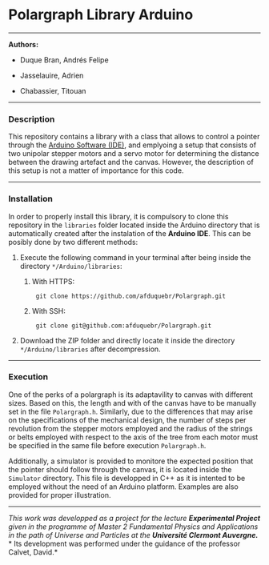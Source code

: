 # Polargraph Library Arduino

***

**Authors:**

   * Duque Bran, Andrés Felipe 

   * Jasselauire, Adrien

   * Chabassier, Titouan
   
***

### Description

This repository contains a library with a class that allows to control a pointer through the [Arduino Software (IDE)](https://www.arduino.cc/en/software), and emplyoing a setup that consists of two unipolar stepper motors and a servo motor for determining the distance between the drawing artefact and the canvas. However, the description of this setup is not a matter of importance for this code.

***

### Installation

In order to properly install this library, it is compulsory to clone this repository in the ```libraries``` folder located inside the Arduino directory that is automatically created after the instalation of the **Arduino IDE**. This can be posibly done by two different methods:

  1. Execute the following command in your terminal after being inside the directory ```*/Arduino/libraries```:

      1. With HTTPS:
  
         ```
          git clone https://github.com/afduquebr/Polargraph.git
         ```

      2. With SSH:

         ```
          git clone git@github.com:afduquebr/Polargraph.git
         ```

  2. Download the ZIP folder and directly locate it inside the directory ```*/Arduino/libraries``` after decompression.

***

### Execution

One of the perks of a polargraph is its adaptavility to canvas with different sizes. Based on this, the length and with of the canvas have to be manually set in the file ```Polargraph.h```. Similarly, due to the differences that may arise on the specifications of the mechanical design, the number of steps per revolution from the stepper motors employed and the radius of the strings or belts employed with respect to the axis of the tree from each motor must be specified in the same file before execution ```Polargraph.h```. 

Additionally, a simulator is provided to monitore the expected position that the pointer should follow through the canvas, it is located inside the ```Simulator``` directory. This file is developped in C++ as it is intented to be employed without the need of an Arduino platform. Examples are also provided for proper illustration.

***

*This work was developped as a project for the lecture* **_Experimental Project_** *given in the programme of Master 2 Fundamental Physics and Applications in the path of Universe and Particles at the* **_Université Clermont Auvergne._** * Its development was performed under the guidance of the professor Calvet, David.*
